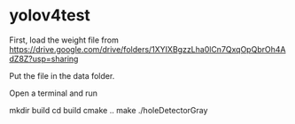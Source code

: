 # yolov4test

First, load the weight file from 
https://drive.google.com/drive/folders/1XYIXBgzzLha0lCn7QxqOpQbrOh4AdZ8Z?usp=sharing

Put the file in the data folder.

Open a terminal and run 

mkdir build
cd build
cmake ..
make
./holeDetectorGray
